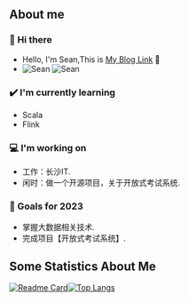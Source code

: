 ## About me

### 👋 Hi there

- Hello, I'm Sean,This is [My Blog Link](https://code666.top) 👋
- ![Sean](https://komarev.com/ghpvc/?username=pleaseok) ![Sean](https://visitor-badge.glitch.me/badge?page_id=pleaseok.profile)

<!-- Create a tabular data for blog posts-->
### ✔️ I'm currently learning
- Scala
- Flink

### 💻 I'm working on
- 工作：长沙IT.
- 闲时：做一个开源项目，关于开放式考试系统.

### 🌱 Goals for 2023
- 掌握大数据相关技术.
- 完成项目【开放式考试系统】.

## Some Statistics About Me

[![Readme Card](https://github-readme-stats.vercel.app/api?username=pleaseok&show_icons=true&title_color=ffffff&icon_color=bb2acf&text_color=daf7dc&bg_color=151515)](https://github.com/pleaseok)[![Top Langs](https://github-readme-stats.vercel.app/api/top-langs/?username=pleaseok&layout=compact&title_color=ffffff&icon_color=bb2acf&text_color=daf7dc&bg_color=151515)](https://github.com/pleaseok)
